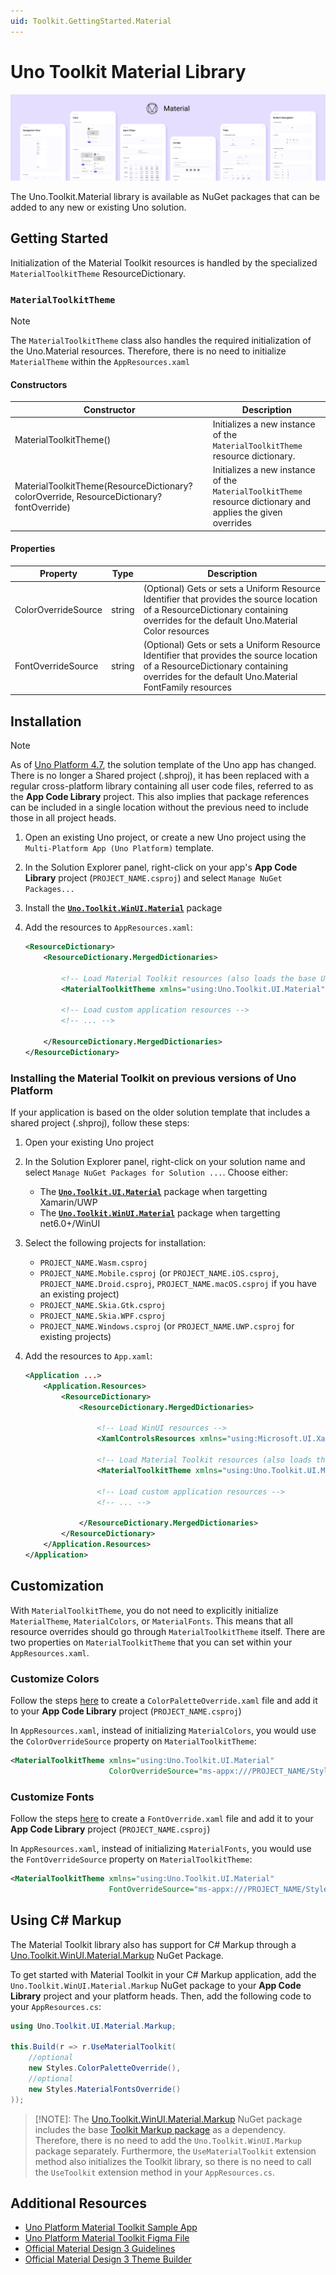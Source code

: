 ```yaml
---
uid: Toolkit.GettingStarted.Material
---
```

# Uno Toolkit Material Library

<p align="center">
  <img src="assets/material-toolkit-design-system.png">
</p>

The Uno.Toolkit.Material library is available as NuGet packages that can be added to any new or existing Uno solution.

## Getting Started

Initialization of the Material Toolkit resources is handled by the specialized `MaterialToolkitTheme` ResourceDictionary.

### `MaterialToolkitTheme`

> [!NOTE]
> The `MaterialToolkitTheme` class also handles the required initialization of the Uno.Material resources. Therefore, there is no need to initialize `MaterialTheme` within the `AppResources.xaml`

#### Constructors

| Constructor    | Description                                           |
|----------------|-------------------------------------------------------|
| MaterialToolkitTheme()         | Initializes a new instance of the `MaterialToolkitTheme` resource dictionary.       |
| MaterialToolkitTheme(ResourceDictionary? colorOverride, ResourceDictionary? fontOverride)         | Initializes a new instance of the `MaterialToolkitTheme` resource dictionary and applies the given overrides       |

#### Properties

| Property                  | Type              | Description                                                                                   |
|---------------------------|-------------------|-----------------------------------------------------------------------------------------------|
| ColorOverrideSource             | string            | (Optional) Gets or sets a Uniform Resource Identifier that provides the source location of a ResourceDictionary containing overrides for the default Uno.Material Color resources                                            |
| FontOverrideSource     | string      | (Optional) Gets or sets a Uniform Resource Identifier that provides the source location of a ResourceDictionary containing overrides for the default Uno.Material FontFamily resources            |

## Installation

> [!NOTE]
> As of [Uno Platform 4.7](https://platform.uno/blog/uno-platform-4-7-new-project-template-performance-improvements-and-more/), the solution template of the Uno app has changed. There is no longer a Shared project (.shproj), it has been replaced with a regular cross-platform library containing all user code files, referred to as the **App Code Library** project. This also implies that package references can be included in a single location without the previous need to include those in all project heads.

1. Open an existing Uno project, or create a new Uno project using the `Multi-Platform App (Uno Platform)` template.
2. In the Solution Explorer panel, right-click on your app's **App Code Library** project (`PROJECT_NAME.csproj`) and select `Manage NuGet Packages...`
3. Install the [**`Uno.Toolkit.WinUI.Material`**](https://www.nuget.org/packages/Uno.Toolkit.WinUI.Material) package
4. Add the resources to `AppResources.xaml`:

    ```xml
    <ResourceDictionary>
        <ResourceDictionary.MergedDictionaries>

            <!-- Load Material Toolkit resources (also loads the base Uno.Material resources) -->
            <MaterialToolkitTheme xmlns="using:Uno.Toolkit.UI.Material" />

            <!-- Load custom application resources -->
            <!-- ... -->

        </ResourceDictionary.MergedDictionaries>
    </ResourceDictionary>
    ```

### Installing the Material Toolkit on previous versions of Uno Platform

If your application is based on the older solution template that includes a shared project (.shproj), follow these steps:

1. Open your existing Uno project
2. In the Solution Explorer panel, right-click on your solution name and select `Manage NuGet Packages for Solution ...`. Choose either:
    - The [**`Uno.Toolkit.UI.Material`**](https://www.nuget.org/packages/Uno.Toolkit.UI.Material) package when targetting Xamarin/UWP
    - The [**`Uno.Toolkit.WinUI.Material`**](https://www.nuget.org/packages/Uno.Toolkit.WinUI.Material) package when targetting net6.0+/WinUI

3. Select the following projects for installation:
    - `PROJECT_NAME.Wasm.csproj`
    - `PROJECT_NAME.Mobile.csproj` (or `PROJECT_NAME.iOS.csproj`, `PROJECT_NAME.Droid.csproj`, `PROJECT_NAME.macOS.csproj` if you have an existing project)
    - `PROJECT_NAME.Skia.Gtk.csproj`
    - `PROJECT_NAME.Skia.WPF.csproj`
    - `PROJECT_NAME.Windows.csproj` (or `PROJECT_NAME.UWP.csproj` for existing projects)
4. Add the resources to `App.xaml`:

    ```xml
    <Application ...>
        <Application.Resources>
            <ResourceDictionary>
                <ResourceDictionary.MergedDictionaries>

                    <!-- Load WinUI resources -->
                    <XamlControlsResources xmlns="using:Microsoft.UI.Xaml.Controls" />
                    
                    <!-- Load Material Toolkit resources (also loads the base Uno.Material resources) -->
                    <MaterialToolkitTheme xmlns="using:Uno.Toolkit.UI.Material" />

                    <!-- Load custom application resources -->
                    <!-- ... -->

                </ResourceDictionary.MergedDictionaries>
            </ResourceDictionary>
        </Application.Resources>
    </Application>
    ```

## Customization

With `MaterialToolkitTheme`, you do not need to explicitly initialize `MaterialTheme`, `MaterialColors`, or `MaterialFonts`. This means that all resource overrides should go through `MaterialToolkitTheme` itself. There are two properties on `MaterialToolkitTheme` that you can set within your `AppResources.xaml`.

### Customize Colors

Follow the steps [here](https://platform.uno/docs/articles/external/uno.themes/doc/material-getting-started.html#customize-color-palette) to create a `ColorPaletteOverride.xaml` file and add it to your **App Code Library** project (`PROJECT_NAME.csproj`)

In `AppResources.xaml`, instead of initializing `MaterialColors`, you would use the `ColorOverrideSource` property on `MaterialToolkitTheme`:

```xml
<MaterialToolkitTheme xmlns="using:Uno.Toolkit.UI.Material"
                      ColorOverrideSource="ms-appx:///PROJECT_NAME/Style/Application/ColorPaletteOverride.xaml" />
```

### Customize Fonts

Follow the steps [here](https://platform.uno/docs/articles/external/uno.themes/doc/material-getting-started.html#change-default-font) to create a `FontOverride.xaml` file and add it to your **App Code Library** project (`PROJECT_NAME.csproj`)

In `AppResources.xaml`, instead of initializing `MaterialFonts`, you would use the `FontOverrideSource` property on `MaterialToolkitTheme`:

```xml
<MaterialToolkitTheme xmlns="using:Uno.Toolkit.UI.Material"
                      FontOverrideSource="ms-appx:///PROJECT_NAME/Style/Application/FontOverride.xaml" />
```

## Using C# Markup

The Material Toolkit library also has support for C# Markup through a [Uno.Toolkit.WinUI.Material.Markup](https://www.nuget.org/packages/Uno.Toolkit.WinUI.Material.Markup) NuGet Package.

To get started with Material Toolkit in your C# Markup application, add the `Uno.Toolkit.WinUI.Material.Markup` NuGet package to your **App Code Library** project and your platform heads.
Then, add the following code to your `AppResources.cs`:

```csharp
using Uno.Toolkit.UI.Material.Markup;

this.Build(r => r.UseMaterialToolkit(
    //optional
    new Styles.ColorPaletteOverride(),
    //optional
    new Styles.MaterialFontsOverride()
));
```

> [!NOTE]: The [Uno.Toolkit.WinUI.Material.Markup](https://www.nuget.org/packages/Uno.Toolkit.WinUI.Material.Markup) NuGet package includes the base [Toolkit Markup package](https://www.nuget.org/packages/Uno.Toolkit.WinUI.Markup) as a dependency. Therefore, there is no need to add the `Uno.Toolkit.WinUI.Markup` package separately. Furthermore, the `UseMaterialToolkit` extension method also initializes the Toolkit library, so there is no need to call the `UseToolkit` extension method in your `AppResources.cs`.

## Additional Resources

- [Uno Platform Material Toolkit Sample App](https://github.com/unoplatform/Uno.Samples/tree/master/UI/UnoMaterialToolkitSample)
- [Uno Platform Material Toolkit Figma File](https://www.figma.com/community/file/1110792522046146058)
- [Official Material Design 3 Guidelines](https://m3.material.io/components)
- [Official Material Design 3 Theme Builder](https://m3.material.io/theme-builder)
